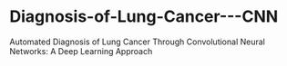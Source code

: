 # Diagnosis-of-Lung-Cancer---CNN
Automated Diagnosis of Lung Cancer Through Convolutional Neural Networks: A Deep Learning Approach
